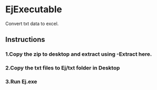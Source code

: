 # EjExecutable
Convert txt data to excel.

## Instructions
### 1.Copy the zip to desktop and extract using -Extract here.
### 2.Copy the txt files to Ej/txt folder in Desktop
###  3.Run Ej.exe 

